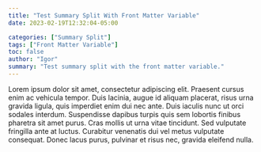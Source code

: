 ```yaml
---
title: "Test Summary Split With Front Matter Variable"
date: 2023-02-19T12:32:04-05:00

categories: ["Summary Split"]
tags: ["Front Matter Variable"]
toc: false
author: "Igor"
summary: "Test summary split with the front matter variable."
---
```


Lorem ipsum dolor sit amet, consectetur adipiscing elit. Praesent cursus enim ac vehicula tempor. Duis lacinia, augue id
aliquam placerat, risus urna gravida ligula, quis imperdiet enim dui nec ante. Duis iaculis nunc ut orci sodales
interdum. Suspendisse dapibus turpis quis sem lobortis finibus pharetra sit amet purus. Cras mollis ut urna vitae
tincidunt. Sed vulputate fringilla ante at luctus. Curabitur venenatis dui vel metus vulputate consequat. Donec lacus
purus, pulvinar et risus nec, gravida eleifend nulla.
